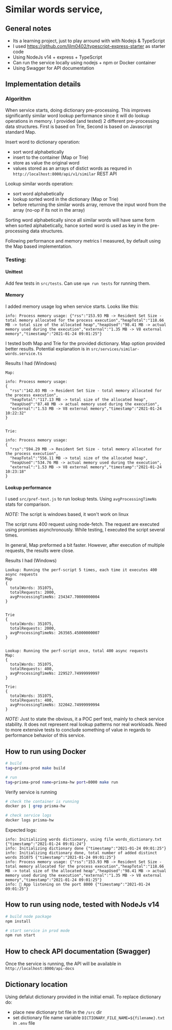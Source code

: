 # Similar words service, 

## General notes
- Its a learning project, just to play arround with with Nodejs & TypeScript
- I used https://github.com/ljlm0402/typescript-express-starter as starter code
- Using NodeJs v14 + express + TypeScript
- Can run the service locally using nodejs + npm or Docker container
- Using Swagger for API documentation

## Implementation details

### Algorithm
When service starts, doing dictionary pre-processing. This improves significantly similar word lookup performance since it will do lookup operations in memory.
I provided (and tested) 2 different pre-processing data structures. First is based on Trie, Second is based on Javascript standard Map.

Insert word to dictionary operation:
- sort word alphabetically
- insert to the container (Map or Trie)
- store as value the original word
- values stored as an arrays of distict words as requred in `http://localhost:8000/api/v1/similar` REST API

Lookup similar words operation:
- sort word alphabetically
- lookup sorted word in the dictionary (Map or Trie)
- before returning the similar words array, remove the input word from the array (no-op if its not in the array)

Sorting word alphabetically since all similar words will have same form when sorted alphabetically, hance sorted word is used as key in the pre-processing data structures.

Following performance and memory metrics I measured, by default using the Map based implementation.


### Testing:

#### Unittest
Add few tests in `src/tests`. Can use `npm run tests` for running them.

#### Memory
I added memory usage log when service starts. Looks like this:
```
info: Process memory usage: {"rss":"153.93 MB -> Resident Set Size - total memory allocated for the process execution","heapTotal":"118.66 MB -> total size of the allocated heap","heapUsed":"98.41 MB -> actual memory used during the execution","external":"1.35 MB -> V8 external memory","timestamp":"2021-01-24 09:01:25"}
```

I tested both Map and Trie for the provided dictionary. Map option provided better results. Potential explanation is in `src/services/similar-words.service.ts`

Results I had (Windows)
```
Map:

info: Process memory usage: 
{
  "rss":"142.03 MB -> Resident Set Size - total memory allocated for the process execution",
  "heapTotal":"117.13 MB -> total size of the allocated heap",
  "heapUsed":"87.48 MB -> actual memory used during the execution",
  "external":"1.53 MB -> V8 external memory","timestamp":"2021-01-24 10:22:32"
}


Trie:

info: Process memory usage: 
{
  "rss":"594.29 MB -> Resident Set Size - total memory allocated for the process execution",
  "heapTotal":"556.11 MB -> total size of the allocated heap",
  "heapUsed":"534.76 MB -> actual memory used during the execution",
  "external":"1.53 MB -> V8 external memory","timestamp":"2021-01-24 10:23:18"
}
```

#### Lookup performance

I used `src/pref-test.js` to run lookup tests. Using `avgProcessingTimeNs` stats for comparison.

*NOTE:* The script is windows based, it won't work on linux

The script runs 400 request using node-fetch. The request are executed using promises asynchronously. While testing, I executed the script several times.

In general, Map preformed a bit faster. However, after execution of multiple requests, the results were close.

Results I had (Windows)

```
Lookup: Running the perf-script 5 times, each time it executes 400 async requests
Map
{
  totalWords: 351075,
  totalRequests: 2000,
  avgProcessingTimeNs: 234347.70000000004
}


Trie
{
  totalWords: 351075,
  totalRequests: 2000,
  avgProcessingTimeNs: 263565.45000000007
}


Lookup: Running the perf-script once, total 400 async requests
Map:
{
  totalWords: 351075,
  totalRequests: 400,
  avgProcessingTimeNs: 229527.74999999997
}

Trie:
{
  totalWords: 351075,
  totalRequests: 400,
  avgProcessingTimeNs: 322042.74999999994
}
```

*NOTE:* Just to state the obvious, it a POC perf test, mainly to check service stability. It does not represent real lookup patterns nor real workloads. Need to more extensive tests to conclude something of value in regards to performance behavior of this service. 

## How to run using Docker

```bash
# build
tag=prisma-prod make build

# run
tag=prisma-prod name=prisma-hw port=8000 make run
```

Verify service is running

```bash
# check the container is running
docker ps | grep prisma-hw

# check service logs
docker logs prisma-hw
```

Expected logs:
```
info: Initializing words dictionary, using file words_dictionary.txt {"timestamp":"2021-01-24 09:01:24"}
info: Initializing dictionary done {"timestamp":"2021-01-24 09:01:25"}
info: Initializing dictionary done, total number of added distinct words 351075 {"timestamp":"2021-01-24 09:01:25"}
info: Process memory usage: {"rss":"153.93 MB -> Resident Set Size - total memory allocated for the process execution","heapTotal":"118.66 MB -> total size of the allocated heap","heapUsed":"98.41 MB -> actual memory used during the execution","external":"1.35 MB -> V8 external memory","timestamp":"2021-01-24 09:01:25"}
info: 🚀 App listening on the port 8000 {"timestamp":"2021-01-24 09:01:25"}
```


## How to run using node, tested with NodeJs v14

```bash
# build node package
npm install

# start service in prod mode
npm run start
```

## How to check API documentation (Swagger)

Once the service is running, the API will be available in `http://localhost:8000/api-docs`

## Dictionary location

Using defalut dictionary provided in the initial email. To replace dictionary do:
- place new dictionary txt file in the `/src` dir
- set dictionary file name variable `DICTIONARY_FILE_NAME=${filename}.txt` in `.env` file

